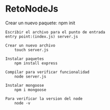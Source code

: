 # RetoNodeJs

Crear un nuevo paquete:
    npm init

    Escribir el archivo para el punto de entrada    
    entry point:(index.js) server.js

    Crear un nuevo archivo
        touch server.js

    Instalar paquetes 
        npm install express

    Compilar para verificar funcionalidad 
        node server.js

    Instalar mongoose
        npm i mongoose
    
    Para verificar la version del node
        node -v